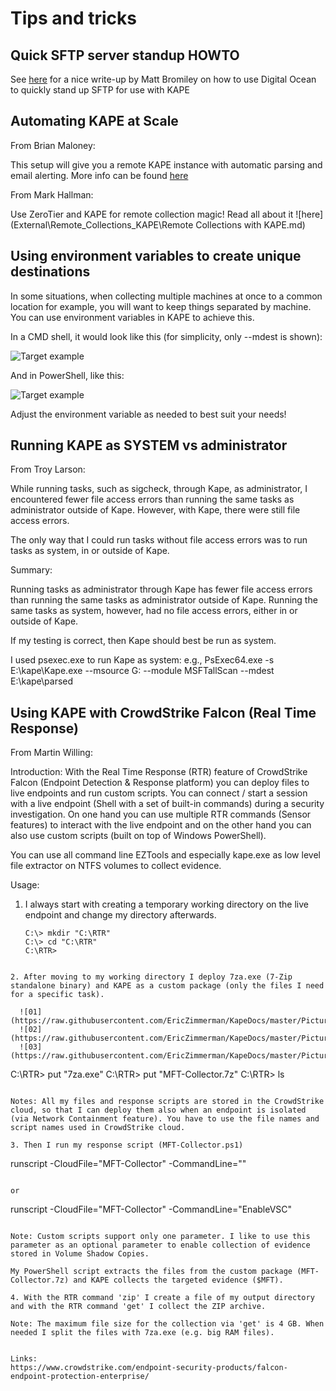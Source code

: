 # Tips and tricks 

## Quick SFTP server standup HOWTO

See [here](https://medium.com/@bromiley/automating-sftp-creation-for-kapes-sake-b0bc68d10522) for a nice write-up by Matt Bromiley on how to use Digital Ocean to quickly stand up SFTP for use with KAPE

## Automating KAPE at Scale

From Brian Maloney:

This setup will give you a remote KAPE instance with automatic parsing and email alerting. More info can be found [here](https://malwaremaloney.blogspot.com/2020/06/kape-at-scale.html)

From Mark Hallman:

Use ZeroTier and KAPE for remote collection magic! Read all about it ![here](External\Remote_Collections_KAPE\Remote Collections with KAPE.md)

## Using environment variables to create unique destinations

In some situations, when collecting multiple machines at once to a common location for example, you will want to keep things separated by machine. You can use environment variables in KAPE to achieve this. 

In a CMD shell, it would look like this (for simplicity, only --mdest is shown):

![Target example](https://raw.githubusercontent.com/EricZimmerman/KapeDocs/master/Pictures/cmdEnvVar.jpg)

And in PowerShell, like this:

![Target example](https://raw.githubusercontent.com/EricZimmerman/KapeDocs/master/Pictures/psEnvVar.jpg)

Adjust the environment variable as needed to best suit your needs!


## Running KAPE as SYSTEM vs administrator

From Troy Larson:

While running tasks, such as sigcheck, through Kape, as administrator, I encountered fewer file access errors than running the same tasks as administrator outside of Kape.  However, with Kape, there were still file access errors.


The only way that I could run tasks without file access errors was to run tasks as system, in or outside of Kape. 

Summary:

Running tasks as administrator through Kape has fewer file access errors than running the same tasks as administrator outside of Kape.  Running the same tasks as system, however, had no file access errors, either in or outside of Kape.

If my testing is correct, then Kape should best be run as system.

I used psexec.exe to run Kape as system: e.g., PsExec64.exe -s E:\kape\Kape.exe --msource G: --module MSFTallScan --mdest E:\kape\parsed

## Using KAPE with CrowdStrike Falcon (Real Time Response)

From Martin Willing:

Introduction: 
With the Real Time Response (RTR) feature of CrowdStrike Falcon (Endpoint Detection & Response platform) you can deploy files to live endpoints and run custom scripts. You can connect / start a session with a live endpoint (Shell with a set of built-in commands) during a security investigation. On one hand you can use multiple RTR commands (Sensor features) to interact with the live endpoint and on the other hand you can also use custom scripts (built on top of Windows PowerShell).

You can use all command line EZTools and especially kape.exe as low level file extractor on NTFS volumes to collect evidence.

Usage: 

1. I always start with creating a temporary working directory on the live endpoint and change my directory afterwards.

   ```
   C:\> mkdir "C:\RTR"
   C:\> cd "C:\RTR"
   C:\RTR> 
 ```

2. After moving to my working directory I deploy 7za.exe (7-Zip standalone binary) and KAPE as a custom package (only the files I need for a specific task).

   ![01](https://raw.githubusercontent.com/EricZimmerman/KapeDocs/master/Pictures/csFalcon01.png)
   ![02](https://raw.githubusercontent.com/EricZimmerman/KapeDocs/master/Pictures/csFalcon02.png)
   ![03](https://raw.githubusercontent.com/EricZimmerman/KapeDocs/master/Pictures/csFalcon03.png)

   ```
   C:\RTR> put "7za.exe" 
   C:\RTR> put "MFT-Collector.7z" 
   C:\RTR> ls 
   ```

   Notes: All my files and response scripts are stored in the CrowdStrike cloud, so that I can deploy them also when an endpoint is isolated (via Network Containment feature). You have to use the file names and script names used in CrowdStrike cloud.

3. Then I run my response script (MFT-Collector.ps1)

   ```
   runscript -CloudFile="MFT-Collector" -CommandLine="" 
   ```

   or

   ```
   runscript -CloudFile="MFT-Collector" -CommandLine="EnableVSC" 
   ```

   Note: Custom scripts support only one parameter. I like to use this parameter as an optional parameter to enable collection of evidence stored in Volume Shadow Copies.

   My PowerShell script extracts the files from the custom package (MFT-Collector.7z) and KAPE collects the targeted evidence ($MFT).

4. With the RTR command 'zip' I create a file of my output directory and with the RTR command 'get' I collect the ZIP archive.

   Note: The maximum file size for the collection via 'get' is 4 GB. When needed I split the files with 7za.exe (e.g. big RAM files).


Links:
https://www.crowdstrike.com/endpoint-security-products/falcon-endpoint-protection-enterprise/



 

